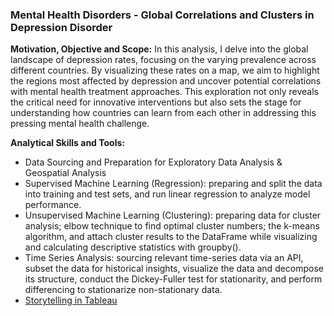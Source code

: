 ### Mental Health Disorders - Global Correlations and Clusters in Depression Disorder

**Motivation, Objective and Scope:** In this analysis, I delve into the global landscape of depression rates, focusing on the varying prevalence across different countries. By visualizing these rates on a map, we aim to highlight the regions most affected by depression and uncover potential correlations with mental health treatment approaches. This exploration not only reveals the critical need for innovative interventions but also sets the stage for understanding how countries can learn from each other in addressing this pressing mental health challenge.

**Analytical Skills and Tools:**

- Data Sourcing and Preparation for Exploratory Data Analysis & Geospatial Analysis
- Supervised Machine Learning (Regression): preparing and split the data into training and test sets, and run linear regression to analyze model performance.
- Unsupervised Machine Learning (Clustering): preparing data for cluster analysis; elbow technique to find optimal cluster numbers; the k-means algorithm, and attach cluster results to the DataFrame while visualizing and calculating descriptive statistics with groupby().
- Time Series Analysis: sourcing relevant time-series data via an API, subset the data for historical insights, visualize the data and decompose its structure, conduct the Dickey-Fuller test for stationarity, and perform differencing to stationarize non-stationary data.
- [Storytelling in Tableau](https://public.tableau.com/app/profile/marta.majer/viz/MentalHealthAnalysisMartaMajerFinalProjectCareerFoundry/MentalHealthAnalysis)
